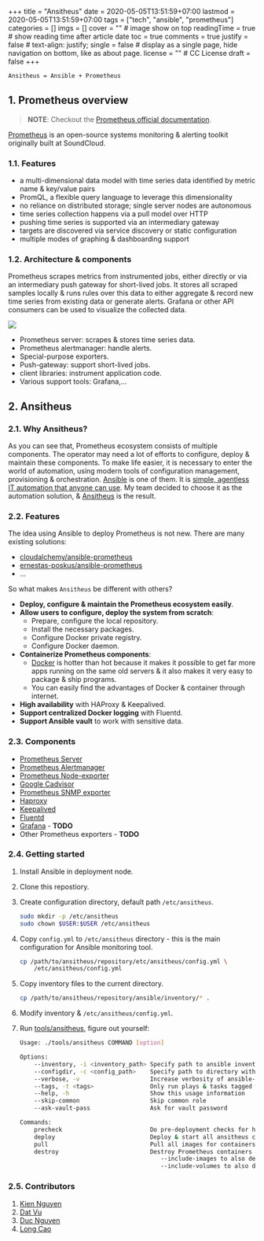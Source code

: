 +++
title = "Ansitheus"
date = 2020-05-05T13:51:59+07:00
lastmod = 2020-05-05T13:51:59+07:00
tags = ["tech", "ansible", "prometheus"]
categories = []
imgs = []
cover = ""  # image show on top
readingTime = true  # show reading time after article date
toc = true
comments = true
justify = false  # text-align: justify;
single = false  # display as a single page, hide navigation on bottom, like as about page.
license = ""  # CC License
draft = false
+++

```bash
Ansitheus = Ansible + Prometheus
```

## 1. Prometheus overview

> **NOTE**: Checkout the [Prometheus official documentation](https://prometheus.io/docs/introduction/overview/).

[Prometheus](https://github.com/prometheus) is an open-source systems monitoring & alerting toolkit originally built at SoundCloud.

### 1.1. Features

- a multi-dimensional data model with time series data identified by metric name & key/value pairs
- PromQL, a flexible query language to leverage this dimensionality
- no reliance on distributed storage; single server nodes are autonomous
- time series collection happens via a pull model over HTTP
- pushing time series is supported via an intermediary gateway
- targets are discovered via service discovery or static configuration
- multiple modes of graphing & dashboarding support

### 1.2. Architecture & components

Prometheus scrapes metrics from instrumented jobs, either directly or via an intermediary push gateway for short-lived jobs. It stores all scraped samples locally & runs rules over this data to either aggregate & record new time series from existing data or generate alerts. Grafana or other API consumers can be used to visualize the collected data.

![](https://prometheus.io/assets/architecture.png)

- Prometheus server: scrapes & stores time series data.
- Prometheus alertmanager: handle alerts.
- Special-purpose exporters.
- Push-gateway: support short-lived jobs.
- client libraries: instrument application code.
- Various support tools: Grafana,...

## 2. Ansitheus

### 2.1. Why Ansitheus?

As you can see that, Prometheus ecosystem consists of multiple components. The operator may need a lot of efforts to configure, deploy & maintain these components. To make life easier, it is necessary to enter the world of automation, using modern tools of configuration management, provisioning & orchestration. [Ansible](https://ansible.com) is one of them. It is [simple, agentless IT automation that anyone can use](https://www.ansible.com/overview/how-ansible-works). My team decided to choose it as the automation solution, & [Ansitheus](https://github.com/ntk148v/ansitheus) is the result.

### 2.2. Features

The idea using Ansible to deploy Prometheus is not new. There are many existing solutions:

- [cloudalchemy/ansible-prometheus](https://github.com/cloudalchemy/ansible-prometheus)
- [ernestas-poskus/ansible-prometheus](https://github.com/ernestas-poskus/ansible-prometheus)
- ...

So what makes `Ansitheus` be different with others?

- **Deploy, configure & maintain the Prometheus ecosystem easily**.
- **Allow users to configure, deploy the system from scratch**:
  - Prepare, configure the local repository.
  - Install the necessary packages.
  - Configure Docker private registry.
  - Configure Docker daemon.
- **Containerize Prometheus components**:
  - [Docker](https://docker.com) is hotter than hot because it makes it possible to get far more apps running on the same old servers & it also makes it very easy to package & ship programs.
  - You can easily find the advantages of Docker & container through internet.
- **High availability** with HAProxy & Keepalived.
- **Support centralized Docker logging** with Fluentd.
- **Support Ansible vault** to work with sensitive data.

### 2.3. Components

- [Prometheus Server](https://github.com/prometheus/prometheus)
- [Prometheus Alertmanager](https://github.com/prometheus/alertmanager)
- [Prometheus Node-exporter](https://github.com/prometheus/node_exporter)
- [Google Cadvisor](https://github.com/google/cadvisor)
- [Prometheus SNMP exporter](https://github.com/prometheus/snmp_exporter)
- [Haproxy](http://www.haproxy.org/)
- [Keepalived](https://www.keepalived.org/)
- [Fluentd](https://github.com/fluent/fluentd)
- [Grafana](https://github.com/grafana/grafana) - **TODO**
- Other Prometheus exporters - **TODO**

### 2.4. Getting started

1. Install Ansible in deployment node.

2. Clone this repostiory.

3. Create configuration directory, default path `/etc/ansitheus`.

   ```bash
   sudo mkdir -p /etc/ansitheus
   sudo chown $USER:$USER /etc/ansitheus
   ```

4. Copy `config.yml` to `/etc/ansitheus` directory - this is the main configuration for Ansible monitoring tool.

   ```bash
   cp /path/to/ansitheus/repository/etc/ansitheus/config.yml \
       /etc/ansitheus/config.yml
   ```

5. Copy inventory files to the current directory.

   ```bash
   cp /path/to/ansitheus/repository/ansible/inventory/* .
   ```

6. Modify inventory & `/etc/ansitheus/config.yml`.
7. Run [tools/ansitheus](./tools/ansitheus), figure out yourself:

   ```bash
   Usage: ./tools/ansitheus COMMAND [option]

   Options:
       --inventory, -i <inventory_path> Specify path to ansible inventory file
       --configdir, -c <config_path>    Specify path to directory with config.yml
       --verbose, -v                    Increase verbosity of ansible-playbook
       --tags, -t <tags>                Only run plays & tasks tagged with these values
       --help, -h                       Show this usage information
       --skip-common                    Skip common role
       --ask-vault-pass                 Ask for vault password

   Commands:
       precheck                         Do pre-deployment checks for hosts
       deploy                           Deploy & start all ansitheus containers
       pull                             Pull all images for containers (only pull, no running containers)
       destroy                          Destroy Prometheus containers & service configuration
                                           --include-images to also destroy Prometheus images
                                           --include-volumes to also destroy Prometheus volumes

   ```

### 2.5. Contributors

1. [Kien Nguyen](https://github.com/ntk148v)
2. [Dat Vu](https://github.com/vtdat)
3. [Duc Nguyen](https://github.com/vanduc95)
4. [Long Cao](https://github.com/LongCaoBK)

